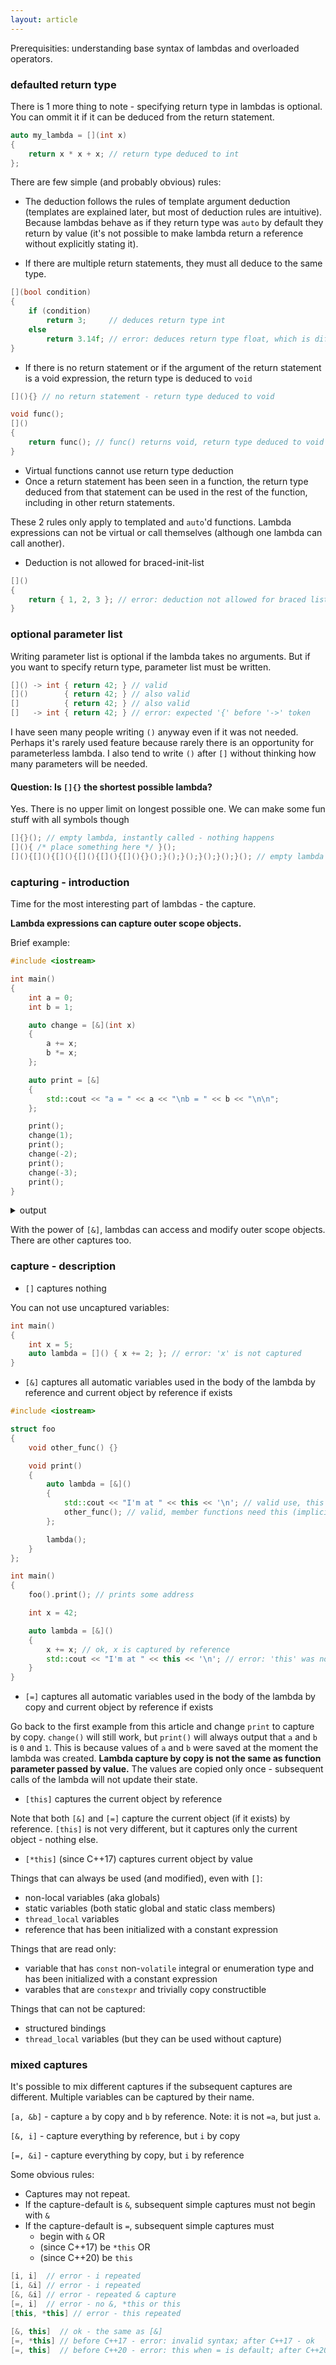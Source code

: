 ```yaml
---
layout: article
---
```


Prerequisities: understanding base syntax of lambdas and overloaded operators.

### defaulted return type

There is 1 more thing to note - specifying return type in lambdas is optional. You can ommit it if it can be deduced from the return statement.

```c++
auto my_lambda = [](int x)
{
    return x * x + x; // return type deduced to int
};
```

There are few simple (and probably obvious) rules:

- The deduction follows the rules of template argument deduction (templates are explained later, but most of deduction rules are intuitive). Because lambdas behave as if they return type was `auto` by default they return by value (it's not possible to make lambda return a reference without explicitly stating it).

- If there are multiple return statements, they must all deduce to the same type.

```c++
[](bool condition)
{
    if (condition)
        return 3;     // deduces return type int
    else
        return 3.14f; // error: deduces return type float, which is different from int
}
```

- If there is no return statement or if the argument of the return statement is a void expression, the return type is deduced to `void`

```c++
[](){} // no return statement - return type deduced to void

void func();
[]()
{
    return func(); // func() returns void, return type deduced to void
}
```

- Virtual functions cannot use return type deduction
- Once a return statement has been seen in a function, the return type deduced from that statement can be used in the rest of the function, including in other return statements.

These 2 rules only apply to templated and `auto`'d functions. Lambda expressions can not be virtual or call themselves (although one lambda can call another).

- Deduction is not allowed for braced-init-list

```c++
[]()
{
    return { 1, 2, 3 }; // error: deduction not allowed for braced list
}
```

### optional parameter list

Writing parameter list is optional if the lambda takes no arguments. But if you want to specify return type, parameter list must be written.

```c++
[]() -> int { return 42; } // valid
[]()        { return 42; } // also valid
[]          { return 42; } // also valid
[]   -> int { return 42; } // error: expected '{' before '->' token
```

I have seen many people writing `()` anyway even if it was not needed. Perhaps it's rarely used feature because rarely there is an opportunity for parameterless lambda. I also tend to write `()` after `[]` without thinking how many parameters will be needed.

#### Question: Is `[]{}` the shortest possible lambda?

Yes. There is no upper limit on longest possible one. We can make some fun stuff with all symbols though

```c++
[]{}(); // empty lambda, instantly called - nothing happens
[](){ /* place something here */ }();
[](){[](){[](){[](){[](){[](){}();}();}();}();}();}(); // empty lambda inside lambda inside ...
```

### capturing - introduction

Time for the most interesting part of lambdas - the capture.

**Lambda expressions can capture outer scope objects.**

Brief example:

```c++
#include <iostream>

int main()
{
    int a = 0;
    int b = 1;

    auto change = [&](int x)
    {
        a += x;
        b *= x;
    };

    auto print = [&]
    {
        std::cout << "a = " << a << "\nb = " << b << "\n\n";
    };

    print();
    change(1);
    print();
    change(-2);
    print();
    change(-3);
    print();
}
```

<details>
    <summary>output</summary>
    <p><pre>a = 0
b = 1

a = 1
b = 1

a = -1
b = -2

a = -4
b = 6

</pre></p>
</details>

With the power of `[&]`, lambdas can access and modify outer scope objects. There are other captures too.

### capture - description

- `[]` captures nothing

You can not use uncaptured variables:

```c++
int main()
{
    int x = 5;
    auto lambda = []() { x += 2; }; // error: 'x' is not captured
}
```

- `[&]` captures all automatic variables used in the body of the lambda by reference and current object by reference if exists

```c++
#include <iostream>

struct foo
{
    void other_func() {}

    void print()
    {
        auto lambda = [&]()
        {
            std::cout << "I'm at " << this << '\n'; // valid use, this inside a non-static member function
            other_func(); // valid, member functions need this (implicit this->other_func()) and this is captured
        };

        lambda();
    }
};

int main()
{
    foo().print(); // prints some address

    int x = 42;

    auto lambda = [&]()
    {
        x += x; // ok, x is captured by reference
        std::cout << "I'm at " << this << '\n'; // error: 'this' was not captured for this lambda function (not inside an object)
    }
}
```

- `[=]` captures all automatic variables used in the body of the lambda by copy and current object by reference if exists

Go back to the first example from this article and change `print` to capture by copy. `change()` will still work, but `print()` will always output that `a` and `b` is `0` and `1`. This is because values of `a` and `b` were saved at the moment the lambda was created. **Lambda capture by copy is not the same as function parameter passed by value.** The values are copied only once - subsequent calls of the lambda will not update their state.

- `[this]` captures the current object by reference

Note that both `[&]` and `[=]` capture the current object (if it exists) by reference. `[this]` is not very different, but it captures only the current object - nothing else.

- `[*this]` (since C++17) captures current object by value

Things that can always be used (and modified), even with `[]`:

- non-local variables (aka globals)
- static variables (both static global and static class members)
- `thread_local` variables
- reference that has been initialized with a constant expression

Things that are read only:

- variable that has `const` non-`volatile` integral or enumeration type and has been initialized with a constant expression
- varables that are `constexpr` and trivially copy constructible

Things that can not be captured:

- structured bindings
- `thread_local` variables (but they can be used without capture)

### mixed captures

It's possible to mix different captures if the subsequent captures are different. Multiple variables can be captured by their name.

`[a, &b]` - capture `a` by copy and `b` by reference. Note: it is not `=a`, but just `a`.

`[&, i]` - capture everything by reference, but `i` by copy

`[=, &i]` - capture everything by copy, but `i` by reference

Some obvious rules:

- Captures may not repeat.
- If the capture-default is `&`, subsequent simple captures must not begin with `&`
- If the capture-default is `=`, subsequent simple captures must
    - begin with `&` OR
    - (since C++17) be `*this` OR
    - (since C++20) be `this`

```c++
[i, i]  // error - i repeated
[i, &i] // error - i repeated
[&, &i] // error - repeated & capture
[=, i]  // error - no &, *this or this
[this, *this] // error - this repeated

[&, this]  // ok - the same as [&]
[=, *this] // before C++17 - error: invalid syntax; after C++17 - ok
[=, this]  // before C++20 - error: this when = is default; after C++20 - ok, same as [=]
```